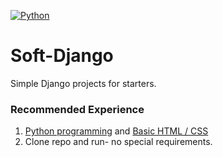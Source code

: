 [![Python](https://github.com/Wildchayote/32.private/blob/main/Capture.PNG)](https://en.wikipedia.org/wiki/Nigeria)

# Soft-Django
Simple Django projects for starters.
### Recommended Experience
1. [Python programming](https://skillsforall.com/catalog?category=course&subject+areas=programming) and [Basic HTML / CSS](https://www.codingforentrepreneurs.com/projects/getting-started-html-css/)
2. Clone repo and run- no special requirements.

